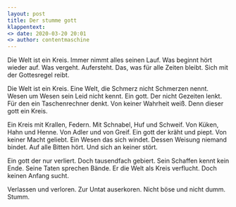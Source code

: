 ```yaml
---
layout: post
title: Der stumme gott
klappentext:
<> date: 2020-03-20 20:01
<> author: contentmaschine
---
```


Die Welt ist ein Kreis.
Immer nimmt alles seinen Lauf.
Was beginnt hört wieder auf.
Was vergeht.
Aufersteht.
Das, was für alle Zeiten bleibt.
Sich mit der Gottesregel reibt.

Die Welt ist ein Kreis.
Eine Welt, die Schmerz nicht Schmerzen nennt.
Wesen um Wesen sein Leid nicht kennt.
Ein gott.
Der nicht Gezeiten lenkt.
Für den ein Taschenrechner denkt.
Von keiner Wahrheit weiß.
Denn dieser gott ein Kreis.

Ein Kreis mit Krallen, Federn.
Mit Schnabel, Huf und Schweif.
Von Küken, Hahn und Henne.
Von Adler und von Greif.
Ein gott der kräht und piept.
Von keiner Macht geliebt.
Ein Wesen das sich windet.
Dessen Weisung niemand bindet.
Auf alle Bitten hört.
Und sich an keiner stört.

Ein gott der nur verliert.
Doch tausendfach gebiert.
Sein Schaffen kennt kein Ende.
Seine Taten sprechen Bände.
Er die Welt als Kreis verflucht.
Doch keinen Anfang sucht.

Verlassen und verloren.
Zur Untat auserkoren.
Nicht böse und nicht dumm.
Stumm.
